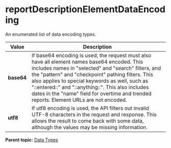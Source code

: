 # reportDescriptionElementDataEncoding

An enumerated list of data encoding types.

|Value|Description|
|-----|-----------|
|**base64** | If base64 encoding is used, the request must also have all element names base64 encoded. This includes names in "selected" and "search" filters, and the "pattern" and "checkpoint" pathing filters. This also applies to special keywords as well, such as "::entered::" and "::anything::". This also includes dates in the "name" field for overtime and trended reports. Element URLs are not encoded. |
|**utf8** | If utf8 encoding is used, the API filters out invalid UTF-8 characters in the request and response. This allows the result to come back with some data, although the values may be missing information. |

**Parent topic:** [Data Types](../data_types/datatypes.md)

